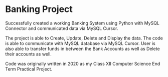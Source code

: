 # Banking Project

Successfully created a working Banking System using Python with MySQL Connector and communicated data via MySQL Cursor.

The project is able to Create, Update, Delete and Display the data.
The code is able to communicate with MySQL database via MySQL Cursor.
User is also able to transfer funds in between the Bank Accounts as well as Delete their accounts as well.

Code was originally written in 2020 as my Class XII Computer Science End Term Practical Project.
